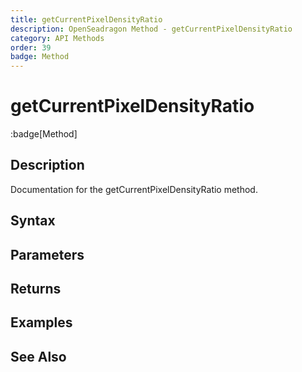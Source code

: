 ```yaml
---
title: getCurrentPixelDensityRatio
description: OpenSeadragon Method - getCurrentPixelDensityRatio
category: API Methods
order: 39
badge: Method
---
```


# getCurrentPixelDensityRatio

:badge[Method]

## Description

Documentation for the getCurrentPixelDensityRatio method.

## Syntax

## Parameters

## Returns

## Examples

## See Also
